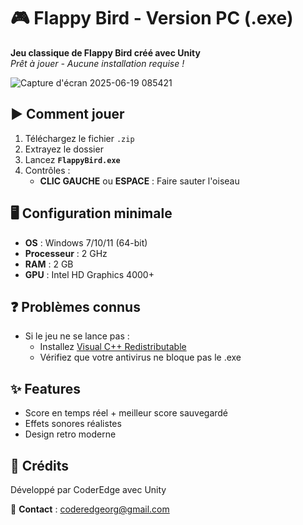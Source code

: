 # 🎮 Flappy Bird - Version PC (.exe)

**Jeu classique de Flappy Bird créé avec Unity**  
*Prêt à jouer - Aucune installation requise !*

![Capture d'écran 2025-06-19 085421](https://github.com/user-attachments/assets/9edc148b-e163-409b-a01b-fb3fa7582b47)


## ▶ Comment jouer
1. Téléchargez le fichier `.zip`
2. Extrayez le dossier
3. Lancez **`FlappyBird.exe`**
4. Contrôles :
   - **CLIC GAUCHE** ou **ESPACE** : Faire sauter l'oiseau

## 🖥 Configuration minimale
- **OS** : Windows 7/10/11 (64-bit)
- **Processeur** : 2 GHz
- **RAM** : 2 GB
- **GPU** : Intel HD Graphics 4000+

## ❓ Problèmes connus
- Si le jeu ne se lance pas :
  - Installez [Visual C++ Redistributable](https://aka.ms/vs/17/release/vc_redist.x64.exe)
  - Vérifiez que votre antivirus ne bloque pas le .exe

## ✨ Features
- Score en temps réel + meilleur score sauvegardé
- Effets sonores réalistes
- Design retro moderne

## 📜 Crédits
Développé par CoderEdge avec Unity  

📧 **Contact** : coderedgeorg@gmail.com  
